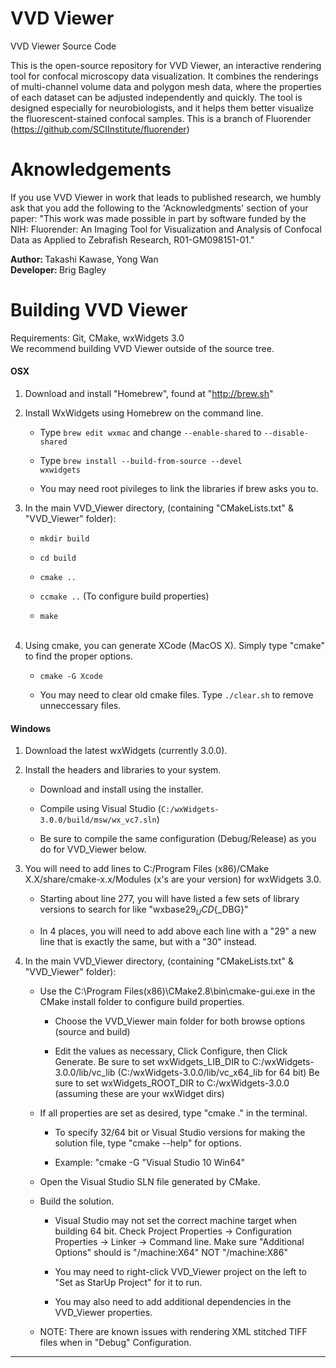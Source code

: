 VVD Viewer
========

VVD Viewer Source Code

This is the open-source repository for VVD Viewer, an interactive rendering tool for confocal microscopy data visualization. It combines the renderings of multi-channel volume data and polygon mesh data, where the properties of each dataset can be adjusted independently and quickly. The tool is designed especially for neurobiologists, and it helps them better visualize the fluorescent-stained confocal samples.
This is a branch of Fluorender (https://github.com/SCIInstitute/fluorender)

Aknowledgements
========
If you use VVD Viewer in work that leads to published research, we humbly ask that you add the following to the 'Acknowledgments' section of your paper: 
"This work was made possible in part by software funded by the NIH: Fluorender: An Imaging Tool for Visualization and Analysis of Confocal Data as Applied to Zebrafish Research, R01-GM098151-01."

<strong>Author: </strong>Takashi Kawase, Yong Wan<br/>
<strong>Developer: </strong> Brig Bagley<br/>

Building VVD Viewer
========
Requirements: Git, CMake, wxWidgets 3.0<br/>
We recommend building VVD Viewer outside of the source tree. <br/>

<h4>OSX</h4> 

1) Download and install "Homebrew", found at "http://brew.sh"

2) Install WxWidgets using Homebrew on the command line.

   * Type <code>brew edit wxmac</code> and change <code>--enable-shared</code> to <code>--disable-shared</code><br/>
  
   * Type <code>brew install --build-from-source --devel wxwidgets</code><br/>

   * You may need root pivileges to link the libraries if brew asks you to.<br/>

3) In the main VVD_Viewer directory, (containing "CMakeLists.txt" & "VVD_Viewer" folder):
   
   * <code>mkdir build</code><br/>
   
   * <code>cd build</code><br/>

   * <code>cmake ..</code><br/>

   * <code>ccmake ..</code> (To configure build properties)<br/>

   * <code>make</code><br/><br/>

4) Using cmake, you can generate XCode (MacOS X). Simply type "cmake" to find the proper options.

   * <code>cmake -G Xcode</code><br/>

   * You may need to clear old cmake files. Type <code>./clear.sh</code> to remove unneccessary files.<br/> 

<h4>Windows</h4>

1) Download the latest wxWidgets (currently 3.0.0).

2) Install the headers and libraries to your system.

    * Download and install using the installer.

    * Compile using Visual Studio (<code>C:/wxWidgets-3.0.0/build/msw/wx_vc7.sln</code>)

    * Be sure to compile the same configuration (Debug/Release) as you do for VVD_Viewer below.

3) You will need to add lines to C:/Program Files (x86)/CMake X.X/share/cmake-x.x/Modules (x's are your version) 
    for wxWidgets 3.0.

    * Starting about line 277, you will have listed a few sets of library versions to search for like "wxbase29${_UCD}${_DBG}"

    * In 4 places, you will need to add above each line with a "29" a new line that is exactly the same, but with a "30" instead.

4) In the main VVD_Viewer directory, (containing "CMakeLists.txt" & "VVD_Viewer" folder):

    * Use the C:\Program Files(x86)\CMake2.8\bin\cmake-gui.exe in the CMake install folder to configure build properties.

         - Choose the VVD_Viewer main folder for both browse options (source and build)

         - Edit the values as necessary, Click Configure, then Click Generate.
              Be sure to set wxWidgets_LIB_DIR to C:/wxWidgets-3.0.0/lib/vc_lib (C:/wxWidgets-3.0.0/lib/vc_x64_lib for 64 bit)
              Be sure to set wxWidgets_ROOT_DIR to C:/wxWidgets-3.0.0 (assuming these are your wxWidget dirs)<br/>

    * If all properties are set as desired, type "cmake ." in the terminal. 

	     - To specify 32/64 bit or Visual Studio versions for making the solution file, type "cmake --help" for options.

		 - Example: "cmake -G "Visual Studio 10 Win64"

    * Open the Visual Studio SLN file generated by CMake.

    * Build the solution.<br/>
	   
	     - Visual Studio may not set the correct machine target when building 64 bit.
		   Check Project Properties -> Configuration Properties -> Linker -> Command line.
		   Make sure "Additional Options" should is "/machine:X64" NOT "/machine:X86"

         - You may need to right-click VVD_Viewer project on the left to "Set as StarUp Project" for it to run.

         - You may also need to add additional dependencies in the VVD_Viewer properties.
    
    * NOTE: There are known issues with rendering XML stitched TIFF files when in "Debug" Configuration.


--------------------------------------------------------------------------------------------------
